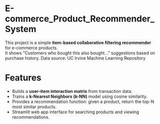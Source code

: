 # E-commerce_Product_Recommender_System
This project is a simple **item-based collaborative filtering recommender** for e-commerce products.  
It shows "Customers who bought this also bought…" suggestions based on purchase history.
Data source: UC Irvine Machine Learning Repository

# Features
- Builds a **user–item interaction matrix** from transaction data.
- Trains a **k-Nearest Neighbors (k-NN)** model using cosine similarity.
- Provides a recommendation function: given a product, return the top-N most similar products.
- Streamlit web app interface for searching products and viewing recommendations.

